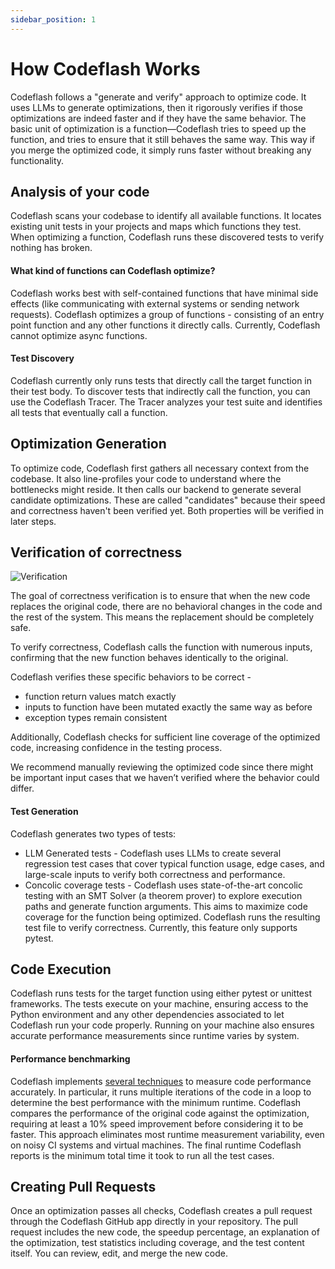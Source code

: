 ```yaml
---
sidebar_position: 1
---
```

# How Codeflash Works

Codeflash follows a "generate and verify" approach to optimize code. It uses LLMs to generate optimizations, then it rigorously verifies if those optimizations are indeed
faster and if they have the same behavior. The basic unit of optimization is a function—Codeflash tries to speed up the function, and tries to ensure that it still behaves the same way. This way if you merge the optimized code, it simply runs faster without breaking any functionality.

## Analysis of your code

Codeflash scans your codebase to identify all available functions. It locates existing unit tests in your projects and maps which functions they test. When optimizing a function, Codeflash runs these discovered tests to verify nothing has broken.

#### What kind of functions can Codeflash optimize?

Codeflash works best with self-contained functions that have minimal side effects (like communicating with external systems or sending network requests). Codeflash optimizes a group of functions - consisting of an entry point function and any other functions it directly calls.
Currently, Codeflash cannot optimize async functions.

#### Test Discovery

Codeflash currently only runs tests that directly call the target function in their test body. To discover tests that indirectly call the function, you can use the Codeflash Tracer. The Tracer analyzes your test suite and identifies all tests that eventually call a function.

## Optimization Generation

To optimize code, Codeflash first gathers all necessary context from the codebase. It also line-profiles your code to understand where the bottlenecks might reside. It then calls our backend to generate several candidate optimizations. These are called "candidates" because their speed and correctness haven't been verified yet. Both properties will be verified in later steps.
## Verification of correctness

![Verification](/img/codeflash_arch_diagram.gif)

The goal of correctness verification is to ensure that when the new code replaces the original code, there are no behavioral changes in the code and the rest of the system. This means the replacement should be completely safe.

To verify correctness, Codeflash calls the function with numerous inputs, confirming that the new function behaves identically to the original.

Codeflash verifies these specific behaviors to be correct -

- function return values match exactly
- inputs to function have been mutated exactly the same way as before
- exception types remain consistent

Additionally, Codeflash checks for sufficient line coverage of the optimized code, increasing confidence in the testing process.

We recommend manually reviewing the optimized code since there might be important input cases that we haven’t verified where the behavior could differ.

#### Test Generation

Codeflash generates two types of tests:

- LLM Generated tests - Codeflash uses LLMs to create several regression test cases that cover typical function usage, edge cases, and large-scale inputs to verify both correctness and performance.
- Concolic coverage tests - Codeflash uses state-of-the-art concolic testing with an SMT Solver (a theorem prover) to explore execution paths and generate function arguments. This aims to maximize code coverage for the function being optimized. Codeflash runs the resulting test file to verify correctness. Currently, this feature only supports pytest.

## Code Execution

Codeflash runs tests for the target function using either pytest or unittest frameworks. The tests execute on your machine, ensuring access to the Python environment and any other dependencies associated to let Codeflash run your code properly. Running on your machine also ensures accurate performance measurements since runtime varies by system.

#### Performance benchmarking

Codeflash implements [several techniques](/codeflash-concepts/benchmarking.md) to measure code performance accurately. In particular, it runs multiple iterations of the code in a loop to determine the best performance with the minimum runtime. Codeflash compares the performance of the original code against the optimization, requiring at least a 10% speed improvement before considering it to be faster. This approach eliminates most runtime measurement variability, even on noisy CI systems and virtual machines. The final runtime Codeflash reports is the minimum total time it took to run all the test cases.

## Creating Pull Requests

Once an optimization passes all checks, Codeflash creates a pull request through the Codeflash GitHub app directly in your repository. The pull request includes the new code, the speedup percentage, an explanation of the optimization, test statistics including coverage, and the test content itself. You can review, edit, and merge the new code.